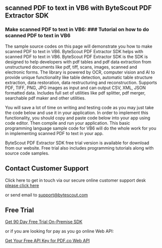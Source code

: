 ## scanned PDF to text in VB6 with ByteScout PDF Extractor SDK

### Make scanned PDF to text in VB6: ### Tutorial on how to do scanned PDF to text in VB6

The sample source codes on this page will demonstrate you how to make scanned PDF to text in VB6. ByteScout PDF Extractor SDK helps with scanned PDF to text in VB6. ByteScout PDF Extractor SDK is the SDK is designed to help developers with pdf tables and pdf data extraction from unstructured documents like pdf, tiff, scans, images, scanned and electronic forms. The library is powered by OCR, computer vision and AI to provide unique functionality like table detection, automatic table structure extraction, data restoration, data restructuring and reconstruction. Supports PDF, TIFF, PNG, JPG images as input and can output CSV, XML, JSON formatted data. Includes full set of utilities like pdf splitter, pdf merger, searchable pdf maker and other utilities.

You will save a lot of time on writing and testing code as you may just take the code below and use it in your application. In order to implement this functionality, you should copy and paste code below into your app using code editor. Then compile and run your application. This basic programming language sample code for VB6 will do the whole work for you in implementing scanned PDF to text in your app.

ByteScout PDF Extractor SDK free trial version is available for download from our website. Free trial also includes programming tutorials along with source code samples.

## Contact Customer Support

Click here to get in touch via our secure online customer support desk [please click here](https://bytescout.zendesk.com/hc/en-us/requests/new?subject=ByteScout%20PDF%20Extractor%20SDK%20Question)

or send email to [support@bytescout.com](mailto:support@bytescout.com?subject=ByteScout%20PDF%20Extractor%20SDK%20Question) 

## Free Trial

[Get 90 Day Free Trial On-Premise SDK](https://bytescout.com/download/web-installer?utm_source=github-readme)

or if you are looking for pay as you go online Web API:

[Get Your Free API Key for PDF.co Web API](https://pdf.co/documentation/api?utm_source=github-readme)